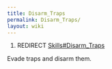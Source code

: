 ```yaml
---
title: Disarm_Traps
permalink: Disarm_Traps/
layout: wiki
---
```


1.  REDIRECT [Skills\#Disarm\_Traps](Disarm_Traps "wikilink")

Evade traps and disarm them.

